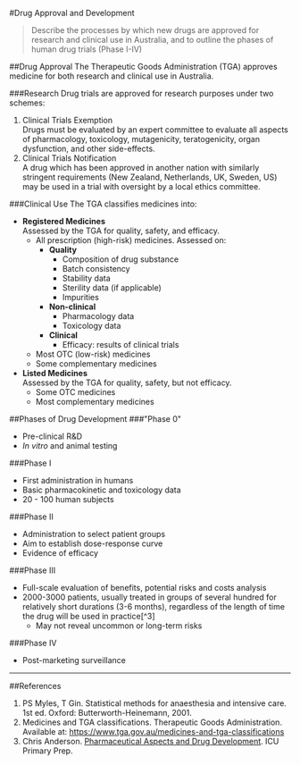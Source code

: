 #Drug Approval and Development
>Describe the processes by which new drugs are approved for research and clinical use in Australia, and to outline the phases of human drug trials (Phase I-IV)

##Drug Approval
The Therapeutic Goods Administration (TGA) approves medicine for both research and clinical use in Australia.

###Research
Drug trials are approved for research purposes under two schemes:  

1. Clinical Trials Exemption  
  Drugs must be evaluated by an expert committee to evaluate all aspects of pharmacology, toxicology, mutagenicity, teratogenicity, organ dysfunction, and other side-effects.
2. Clinical Trials Notification  
  A drug which has been approved in another nation with similarly stringent requirements (New Zealand, Netherlands, UK, Sweden, US) may be used in a trial with oversight by a local ethics committee.

###Clinical Use
The TGA classifies medicines into:

* **Registered Medicines**  
Assessed by the TGA for quality, safety, and efficacy.
    * All prescription (high-risk) medicines. Assessed on:
        * **Quality**
            * Composition of drug substance
            * Batch consistency
            * Stability data
            * Sterility data (if applicable)
            * Impurities
        * **Non-clinical**
            * Pharmacology data
            * Toxicology data
        * **Clinical**
            * Efficacy: results of clinical trials
    * Most OTC (low-risk) medicines
    * Some complementary medicines
* **Listed Medicines**  
Assessed by the TGA for quality, safety, but not efficacy.
    * Some OTC medicines
    * Most complementary medicines

##Phases of Drug Development
###"Phase 0"
* Pre-clinical R&D
* *In vitro* and animal testing

###Phase I
* First administration in humans
* Basic pharmacokinetic and toxicology data
* 20 - 100 human subjects

###Phase II
* Administration to select patient groups
* Aim to establish dose-response curve
* Evidence of efficacy

###Phase III
* Full-scale evaluation of benefits, potential risks and costs analysis
* 2000-3000 patients, usually treated in groups of several hundred for relatively short durations (3-6 months), regardless of the length of time the drug will be used in practice[^3]
    * May not reveal uncommon or long-term risks

###Phase IV
* Post-marketing surveillance

---
##References
 1. PS Myles, T Gin. Statistical methods for anaesthesia and intensive care. 1st ed. Oxford: Butterworth-Heinemann, 2001.  
2. Medicines and TGA classifications. Therapeutic Goods Administration. Available at: https://www.tga.gov.au/medicines-and-tga-classifications  
3. Chris Anderson. [Pharmaceutical Aspects and Drug Development](https://icuprimaryprep.files.wordpress.com/2012/05/drug-development-and-pharmaceuticals.pdf). ICU Primary Prep.